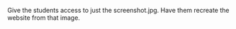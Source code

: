 Give the students access to just the screenshot.jpg. Have them recreate the website from that image.
